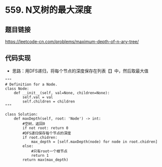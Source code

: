 # 559. N叉树的最大深度

## 题目链接

https://leetcode-cn.com/problems/maximum-depth-of-n-ary-tree/

## 代码实现

- 思路：用DFS递归，将每个节点的深度保存在列表【】中，然后取最大值

```python3
"""
# Definition for a Node.
class Node:
    def __init__(self, val=None, children=None):
        self.val = val
        self.children = children
"""

class Solution:
    def maxDepth(self, root: 'Node') -> int:
        #空树，返回0
        if not root: return 0
        #DFS递归保存每个节点的深度
        if root.chidren:
        	max_depth = [self.maxDepth(node) for node in root.chidren]
        else:
        	#只有root一个根节点
        	return 1
        return max(max_depth)

```

